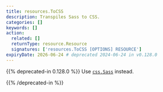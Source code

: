 ```yaml
---
title: resources.ToCSS
description: Transpiles Sass to CSS.
categories: []
keywords: []
action:
  related: []
  returnType: resource.Resource
  signatures: ['resources.ToCSS [OPTIONS] RESOURCE']
expiryDate: 2026-06-24 # deprecated 2024-06-24 in v0.128.0
---
```


{{% deprecated-in 0.128.0 %}}
Use [`css.Sass`] instead.

[`css.Sass`]: /functions/css/sass/
{{% /deprecated-in %}}
